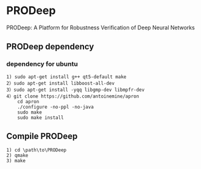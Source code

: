# PRODeep
PRODeep: A Platform for Robustness Verification of Deep Neural Networks
## PRODeep dependency
### dependency for ubuntu
	1) sudo apt-get install g++ qt5-default make
	2）sudo apt-get install libboost-all-dev
	3）sudo apt-get install -yqq libgmp-dev libmpfr-dev
	4）git clone https://github.com/antoinemine/apron 
	   	cd apron
	   	./configure -no-ppl -no-java
       	sudo make 
       	sudo make install

## Compile PRODeep
	1) cd \path\to\PRODeep
	2) qmake
	3) make
